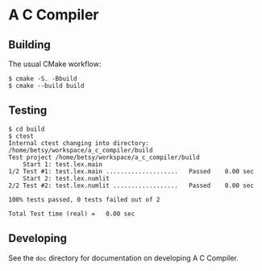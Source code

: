 # A C Compiler

## Building

The usual CMake workflow:

```shell
$ cmake -S. -Bbuild
$ cmake --build build
```

## Testing

```shell
$ cd build
$ ctest
Internal ctest changing into directory: /home/betsy/workspace/a_c_compiler/build
Test project /home/betsy/workspace/a_c_compiler/build
    Start 1: test.lex.main
1/2 Test #1: test.lex.main ....................   Passed    0.00 sec
    Start 2: test.lex.numlit
2/2 Test #2: test.lex.numlit ..................   Passed    0.00 sec

100% tests passed, 0 tests failed out of 2

Total Test time (real) =   0.00 sec
```

## Developing

See the `doc` directory for documentation on developing A C Compiler.
